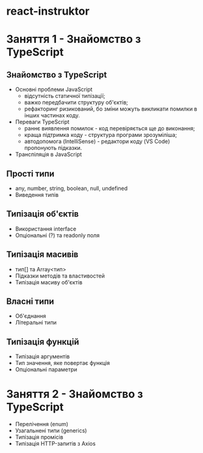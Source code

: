 # react-instruktor

# Заняття 1 - Знайомство з TypeScript

## Знайомство з TypeScript

- Основні проблеми JavaScript
  - відсутність статичної типізації;
  - важко передбачити структуру об'єктів;
  - рефакторинг ризикований, бо зміни можуть викликати помилки в інших частинах коду.
- Переваги TypeScript
  - раннє виявлення помилок - код перевіряється ще до виконання;
  - краща підтримка коду - структура програми зрозуміліша;
  - автодопомога (IntelliSense) - редактори коду (VS Code) пропонують підказки.
- Транспіляція в JavaScript

## Прості типи

- any, number, string, boolean, null, undefined
- Виведення типів

## Типізація об'єктів

- Використання interface
- Опціональні (?) та readonly поля

## Типізація масивів

- тип[] та Array<тип>
- Підказки методів та властивостей
- Типізація масиву об'єктів

## Власні типи

- Об'єднання
- Літеральні типи

## Типізація функцій

- Типізація аргументів
- Тип значення, яке повертає функція
- Опціональні параметри

# Заняття 2 - Знайомство з TypeScript

- Перелічення (enum)
- Узагальнені типи (generics)
- Типізація промісів
- Типізація HTTP-запитів з Axios
